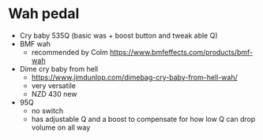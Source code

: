 # Wah pedal

-   Cry baby 535Q (basic was + boost button and tweak able Q)
-   BMF wah
    -   recommended by Colm https://www.bmfeffects.com/products/bmf-wah
-   Dime cry baby from hell
    -   https://www.jimdunlop.com/dimebag-cry-baby-from-hell-wah/
    -   very versatile
    -   NZD 430 new
-   95Q
    -   no switch
    -   has adjustable Q and a boost to compensate for how low Q can drop volume on all way
